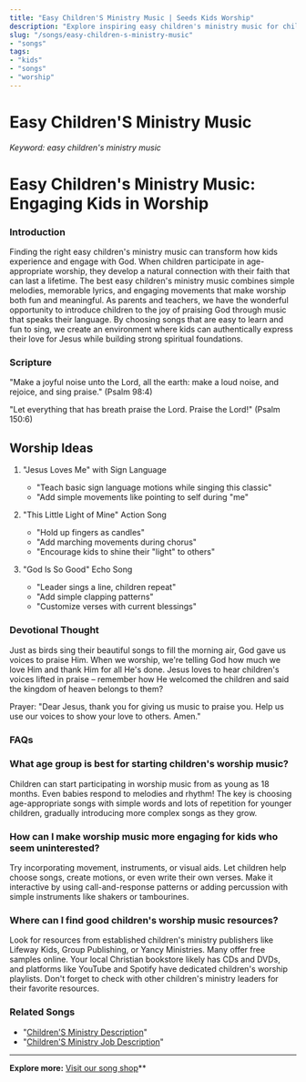 ```yaml
---
title: "Easy Children'S Ministry Music | Seeds Kids Worship"
description: "Explore inspiring easy children's ministry music for children's worship and faith development. Biblical music resources for families and ministry."
slug: "/songs/easy-children-s-ministry-music"
- "songs"
tags:
- "kids"
- "songs"
- "worship"
---
```


# Easy Children'S Ministry Music

_Keyword: easy children's ministry music_

# Easy Children's Ministry Music: Engaging Kids in Worship

### Introduction
Finding the right easy children's ministry music can transform how kids experience and engage with God. When children participate in age-appropriate worship, they develop a natural connection with their faith that can last a lifetime. The best easy children's ministry music combines simple melodies, memorable lyrics, and engaging movements that make worship both fun and meaningful. As parents and teachers, we have the wonderful opportunity to introduce children to the joy of praising God through music that speaks their language. By choosing songs that are easy to learn and fun to sing, we create an environment where kids can authentically express their love for Jesus while building strong spiritual foundations.

### Scripture
"Make a joyful noise unto the Lord, all the earth: make a loud noise, and rejoice, and sing praise." (Psalm 98:4)

"Let everything that has breath praise the Lord. Praise the Lord!" (Psalm 150:6)

## Worship Ideas
1. "Jesus Loves Me" with Sign Language
   - "Teach basic sign language motions while singing this classic"
   - "Add simple movements like pointing to self during "me"

2. "This Little Light of Mine" Action Song
   - "Hold up fingers as candles"
   - "Add marching movements during chorus"
   - "Encourage kids to shine their "light" to others"

3. "God Is So Good" Echo Song
   - "Leader sings a line, children repeat"
   - "Add simple clapping patterns"
   - "Customize verses with current blessings"

### Devotional Thought
Just as birds sing their beautiful songs to fill the morning air, God gave us voices to praise Him. When we worship, we're telling God how much we love Him and thank Him for all He's done. Jesus loves to hear children's voices lifted in praise – remember how He welcomed the children and said the kingdom of heaven belongs to them?

Prayer: "Dear Jesus, thank you for giving us music to praise you. Help us use our voices to show your love to others. Amen."

### FAQs

### What age group is best for starting children's worship music?
Children can start participating in worship music from as young as 18 months. Even babies respond to melodies and rhythm! The key is choosing age-appropriate songs with simple words and lots of repetition for younger children, gradually introducing more complex songs as they grow.

### How can I make worship music more engaging for kids who seem uninterested?
Try incorporating movement, instruments, or visual aids. Let children help choose songs, create motions, or even write their own verses. Make it interactive by using call-and-response patterns or adding percussion with simple instruments like shakers or tambourines.

### Where can I find good children's worship music resources?
Look for resources from established children's ministry publishers like Lifeway Kids, Group Publishing, or Yancy Ministries. Many offer free samples online. Your local Christian bookstore likely has CDs and DVDs, and platforms like YouTube and Spotify have dedicated children's worship playlists. Don't forget to check with other children's ministry leaders for their favorite resources.

### Related Songs

- "[Children'S Ministry Description](/songs/children-s-ministry-description/)"
- "[Children'S Ministry Job Description](/songs/children-s-ministry-job-description/)"

---

**Explore more:** [Visit our song shop](https://seedskidsworship.com/shop)**

<!-- Schema Markup -->
<script type="application/ld+json">
{
  "@context": "https://schema.org",
  "@type": "MusicRecording",
  "name": "Easy Children'S Ministry Music",
  "byArtist": {
    "@type": "MusicGroup",
    "name": "Seeds Kids Worship"
  },
  "isFamilyFriendly": true,
  "url": "https://seedskidsworship.com/songs/easy-children-s-ministry-music/"
}
</script>